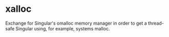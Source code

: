 xalloc
======

Exchange for Singular's omalloc memory manager in order to get a thread-safe 
Singular using, for example, systems malloc.
